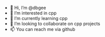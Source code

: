 - 👋 Hi, I’m @dbgee
- 👀 I’m interested in cpp
- 🌱 I’m currently learning cpp
- 💞️ I’m looking to collaborate on cpp projects
- 📫 You can reach me via github 

<!---
dbgee/dbgee is a ✨ special ✨ repository because its `README.md` (this file) appears on your GitHub profile.
You can click the Preview link to take a look at your changes.
--->
